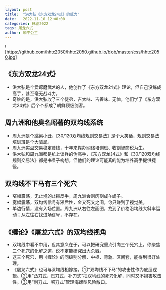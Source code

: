 ```yaml
---
layout: post
title:  "洪大弘《东方双龙24式》的威力"
date:   2022-11-10 12:00:00
categories: 韩剧2022
tags: 屠龙六式
author: 躺平公主
---
```

![https://github.com/hhtc2050/hhtc2050.github.io/blob/master/css/hhtc2050.jpg]
## 《东方双龙24式》
* 洪大弘是个爱琢磨武术的人，他创作了《东方双龙24式》理论，但自己没练成高手，甚至毫无战斗力。
* 奇妙的是，洪大弘收了三个徒弟，吉太味、吉善味、无恤，他们学了《东方双龙24式》后个个都成了朝鲜顶级剑客。

## 周九洲和他臭名昭著的双均线系统
* 周九洲是个跳梁小丑，《30/120双均线规则交易法》是个大笑话，规则交易法培训班是个大骗局。
* 周九洲实盘交易稳定赔钱，十年来靠办网络培训班、收割智商税为生。
* 洪大弘和周九洲都是纸上谈兵的伪高手，《东方双龙24式》和《30/120双均线规则交易法》都是书呆子构想，但他们的理论可能真的能为培养高手提供捷径。

## 双均线不下马有三个死穴
* 窄幅震荡，无止境的止损反手，周九洲会割肉割成羊蝎子。
* 宽幅震荡，双均线信号有滞后性，金叉死叉之间，你只赚到了视觉美。
* 单边行情，没有入场位置。周九洲从右往左画图，找到了价格沿均线大斜率运动；从左往右找进场信号，不存在。

## 《缠论》《屠龙六式》的双均线视角
* 双均线中看不中用，但其意义在于，可以把研究重点引向三个死穴上，你聚焦三个死穴的化解之道，说不定能研究出大杀器。
* 这三个死穴，用《缠论》的同级别分解、中枢、背驰、区间套，能得到很好处理。
* 《屠龙六式》也可与双均线相嫁接。①“双均线不下马”的攻击性作为底层逻辑。②用“凸刀式、凹刀式、补刀式”把双均线的死穴化解，同时又不损害攻击性。③用“刺刀式、移刀式”管理海螺型风险敞口。
